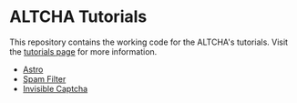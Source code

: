 # ALTCHA Tutorials


This repository contains the working code for the ALTCHA's tutorials. Visit the [tutorials page](https://altcha.org/docs/tutorials) for more information.

- [Astro](/astro/)
- [Spam Filter](/spam-filter/)
- [Invisible Captcha](/invisible-captcha/)